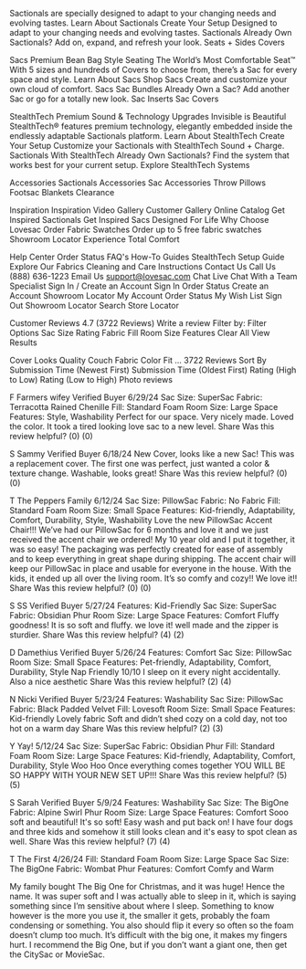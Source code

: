 Sactionals are specially designed to adapt to your changing needs and evolving tastes. Learn About Sactionals Create Your Setup Designed to adapt to your changing needs and evolving tastes. Sactionals Already Own Sactionals? Add on, expand, and refresh your look. Seats + Sides Covers

Sacs Premium Bean Bag Style Seating The World’s Most Comfortable Seat™ With 5 sizes and hundreds of Covers to choose from, there’s a Sac for every space and style. Learn About Sacs Shop Sacs Create and customize your own cloud of comfort. Sacs Sac Bundles Already Own a Sac? Add another Sac or go for a totally new look. Sac Inserts Sac Covers

StealthTech Premium Sound & Technology Upgrades Invisible is Beautiful StealthTech® features premium technology, elegantly embedded inside the endlessly adaptable Sactionals platform. Learn About StealthTech Create Your Setup Customize your Sactionals with StealthTech Sound + Charge. Sactionals With StealthTech Already Own Sactionals? Find the system that works best for your current setup. Explore StealthTech Systems

Accessories Sactionals Accessories Sac Accessories Throw Pillows Footsac Blankets Clearance

Inspiration Inspiration Video Gallery Customer Gallery Online Catalog Get Inspired Sactionals Get Inspired Sacs Designed For Life Why Choose Lovesac Order Fabric Swatches Order up to 5 free fabric swatches Showroom Locator Experience Total Comfort

Help Center Order Status FAQ's How-To Guides StealthTech Setup Guide Explore Our Fabrics Cleaning and Care Instructions Contact Us Call Us (888) 636-1223 Email Us support@lovesac.com Chat Live Chat With a Team Specialist Sign In / Create an Account Sign In Order Status Create an Account Showroom Locator My Account Order Status My Wish List Sign Out Showroom Locator Search Store Locator

Customer Reviews 4.7 (3722 Reviews) Write a review Filter by: Filter Options Sac Size Rating Fabric Fill Room Size Features Clear All View Results

Cover Looks Quality Couch Fabric Color Fit ... 3722 Reviews Sort By Submission Time (Newest First) Submission Time (Oldest First) Rating (High to Low) Rating (Low to High) Photo reviews

F Farmers wifey Verified Buyer 6/29/24 Sac Size: SuperSac Fabric: Terracotta Rained Chenille Fill: Standard Foam Room Size: Large Space Features: Style, Washability Perfect for our space. Very nicely made. Loved the color. It took a tired looking love sac to a new level. Share Was this review helpful? (0) (0)

S Sammy Verified Buyer 6/18/24 New Cover, looks like a new Sac! This was a replacement cover. The first one was perfect, just wanted a color & texture change. Washable, looks great! Share Was this review helpful? (0) (0)

T The Peppers Family 6/12/24 Sac Size: PillowSac Fabric: No Fabric Fill: Standard Foam Room Size: Small Space Features: Kid-friendly, Adaptability, Comfort, Durability, Style, Washability Love the new PillowSac Accent Chair!!! We’ve had our PillowSac for 6 months and love it and we just received the accent chair we ordered! My 10 year old and I put it together, it was so easy! The packaging was perfectly created for ease of assembly and to keep everything in great shape during shipping. The accent chair will keep our PillowSac in place and usable for everyone in the house. With the kids, it ended up all over the living room. It’s so comfy and cozy!! We love it!! Share Was this review helpful? (0) (0)

S SS Verified Buyer 5/27/24 Features: Kid-Friendly Sac Size: SuperSac Fabric: Obsidian Phur Room Size: Large Space Features: Comfort Fluffy goodness! It is so soft and fluffy. we love it! well made and the zipper is sturdier. Share Was this review helpful? (4) (2)

D Damethius Verified Buyer 5/26/24 Features: Comfort Sac Size: PillowSac Room Size: Small Space Features: Pet-friendly, Adaptability, Comfort, Durability, Style Nap Friendly 10/10 I sleep on it every night accidentally. Also a nice aesthetic Share Was this review helpful? (2) (4)

N Nicki Verified Buyer 5/23/24 Features: Washability Sac Size: PillowSac Fabric: Black Padded Velvet Fill: Lovesoft Room Size: Small Space Features: Kid-friendly Lovely fabric Soft and didn’t shed cozy on a cold day, not too hot on a warm day Share Was this review helpful? (2) (3)

Y Yay! 5/12/24 Sac Size: SuperSac Fabric: Obsidian Phur Fill: Standard Foam Room Size: Large Space Features: Kid-friendly, Adaptability, Comfort, Durability, Style Woo Hoo Once everything comes together YOU WILL BE SO HAPPY WITH YOUR NEW SET UP!!! Share Was this review helpful? (5) (5)

S Sarah Verified Buyer 5/9/24 Features: Washability Sac Size: The BigOne Fabric: Alpine Swirl Phur Room Size: Large Space Features: Comfort Sooo soft and beautiful! It's so soft! Easy wash and put back on! I have four dogs and three kids and somehow it still looks clean and it's easy to spot clean as well. Share Was this review helpful? (7) (4)

T The First 4/26/24 Fill: Standard Foam Room Size: Large Space Sac Size: The BigOne Fabric: Wombat Phur Features: Comfort Comfy and Warm

My family bought The Big One for Christmas, and it was huge! Hence the name. It was super soft and I was actually able to sleep in it, which is saying something since I’m sensitive about where I sleep. Something to know however is the more you use it, the smaller it gets, probably the foam condensing or something. You also should flip it every so often so the foam doesn’t clump too much. It’s difficult with the big one, it makes my fingers hurt. I recommend the Big One, but if you don’t want a giant one, then get the CitySac or MovieSac.